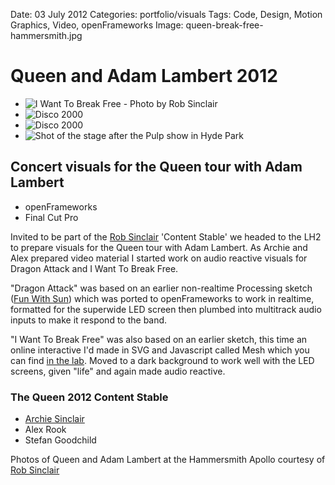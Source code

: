 Date: 03 July 2012
Categories: portfolio/visuals
Tags: Code, Design, Motion Graphics, Video, openFrameworks
Image: queen-break-free-hammersmith.jpg

# Queen and Adam Lambert 2012

<div class="carousel">
  <ul class="slider" id="slider1">
    <li class="slide"><img src="/attachments/queen-break-free-hammersmith.jpg" alt="I Want To Break Free - Photo by Rob Sinclair"></li>
    <li class="slide"><img src="/attachments/queen-dragon-attack-1-hammersmith.jpg" alt="Disco 2000"></li>
    <li class="slide"><img src="/attachments/queen-dragon-attack-2-hammersmith.jpg" alt="Disco 2000"></li>
    <li class="slide"><img src="/attachments/queen-dragon-attack-3-hammersmith.jpg" alt="Shot of the stage after the Pulp show in Hyde Park"></li>
  </ul>
</div>

## Concert visuals for the Queen tour with Adam Lambert 

<ul class="skills">
  <li>openFrameworks</li>
  <li>Final Cut Pro</li>
</ul>

Invited to be part of the [Rob Sinclair](http://www.robsinclair.com/) 'Content Stable' we headed to the LH2 to prepare visuals for the Queen tour with Adam Lambert. As Archie and Alex prepared video material I started work on audio reactive visuals for Dragon Attack and I Want To Break Free.

"Dragon Attack" was based on an earlier non-realtime Processing sketch ([Fun With Sun](https://vimeo.com/44811394)) which was ported to openFrameworks to work in realtime, formatted for the superwide LED screen then plumbed into multitrack audio inputs to make it respond to the band.

"I Want To Break Free" was also based on an earlier sketch, this time an online interactive I'd made in SVG and Javascript called Mesh which you can find [in the lab](/lab/mesh). Moved to a dark background to work well with the LED screens, given "life" and again made audio reactive.

### The Queen 2012 Content Stable

* [Archie Sinclair](http://ditchweed.co.uk/)
* Alex Rook
* Stefan Goodchild

Photos of Queen and Adam Lambert at the Hammersmith Apollo courtesy of [Rob Sinclair](http://www.robsinclair.com/)